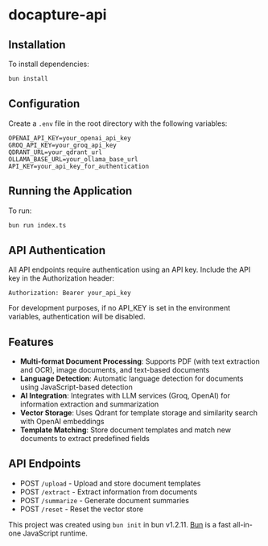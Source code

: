 # docapture-api

## Installation

To install dependencies:

```bash
bun install
```

## Configuration

Create a `.env` file in the root directory with the following variables:

```
OPENAI_API_KEY=your_openai_api_key
GROQ_API_KEY=your_groq_api_key
QDRANT_URL=your_qdrant_url
OLLAMA_BASE_URL=your_ollama_base_url
API_KEY=your_api_key_for_authentication
```

## Running the Application

To run:

```bash
bun run index.ts
```

## API Authentication

All API endpoints require authentication using an API key. Include the API key in the Authorization header:

```
Authorization: Bearer your_api_key
```

For development purposes, if no API_KEY is set in the environment variables, authentication will be disabled.

## Features

- **Multi-format Document Processing**: Supports PDF (with text extraction and OCR), image documents, and text-based documents
- **Language Detection**: Automatic language detection for documents using JavaScript-based detection
- **AI Integration**: Integrates with LLM services (Groq, OpenAI) for information extraction and summarization
- **Vector Storage**: Uses Qdrant for template storage and similarity search with OpenAI embeddings
- **Template Matching**: Store document templates and match new documents to extract predefined fields

## API Endpoints

- POST `/upload` - Upload and store document templates
- POST `/extract` - Extract information from documents
- POST `/summarize` - Generate document summaries
- POST `/reset` - Reset the vector store

This project was created using `bun init` in bun v1.2.11. [Bun](https://bun.sh) is a fast all-in-one JavaScript runtime.